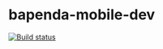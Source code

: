 # bapenda-mobile-dev

[![Build status](https://build.appcenter.ms/v0.1/apps/f5be55b5-0620-41e0-832b-a66e98b62bce/branches/development/badge)](https://appcenter.ms)

